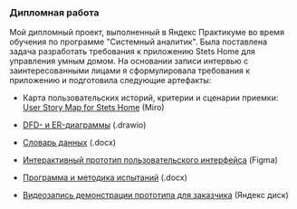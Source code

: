 ### Дипломная работа

Мой дипломный проект, выполненный в Яндекс Практикуме во время обучения по программе "Системный аналитик". Была поставлена задача разработать требования к приложению Stets Home для управления умным домом. На основании записи интервью с заинтересованными лицами я сформулировала требования к приложению и подготовила следующие артефакты:

- Карта пользовательских историй, критерии и сценарии приемки:
<a href="https://miro.com/app/board/uXjVML_20M4=/" target="_blank">User Story Map for Stets Home</a> (Miro)

- <a href="https://github.com/NadiaSerzhenko/NadiaSerzhenko/blob/main/Stets-Home_DFD-ER_NSer_v2.drawio" target="_blank">DFD- и ER-диаграммы</a> (.drawio)

- <a href="https://github.com/NadiaSerzhenko/NadiaSerzhenko/blob/main/Data-dictionary_Stets-home_NSer_v2.docx" target="_blank">Словарь данных</a> (.docx)

- <a href="https://www.figma.com/file/NHbv4c2qchM4iNNiyqYO5k/Prototype_Stets_Home_NSer_v1?type=design&node-id=0%3A1&t=sA3u8x7dEOxUu8Xa-1" target="_blank">Интерактивный прототип пользовательского интерфейса</a> (Figma)

- <a href="https://github.com/NadiaSerzhenko/NadiaSerzhenko/blob/main/%D0%9F%D0%9C%D0%98_Stets-Home_NSer_v2.docx" target="_blank">Программа и методика испытаний</a> (.docx)

- <a href="https://disk.yandex.ru/i/mrI0NW5FF3E_xw" target="_blank">Видеозапись демонстрации прототипа для заказчика</a> (Яндекс диск)
